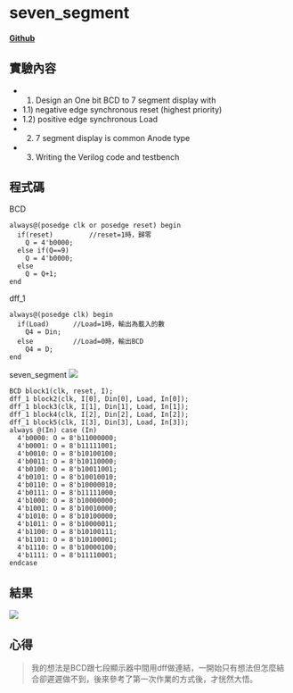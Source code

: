 # seven_segment
#### [Github](https://github.com/KAEDEKUKKI/seven_segment)
## 實驗內容
- 1) Design an One bit BCD to 7 segment display with
- 1.1) negative edge synchronous reset (highest priority)
- 1.2) positive edge synchronous Load
- 2) 7 segment display is common Anode type
- 3) Writing the Verilog code and testbench
## 程式碼
BCD
```verilog=5
always@(posedge clk or posedge reset) begin
  if(reset)         //reset=1時，歸零
    Q = 4'b0000;
  else if(Q==9)
    Q = 4'b0000;
  else
    Q = Q+1;
end
```
dff_1
```verilog=19
always@(posedge clk) begin
  if(Load)      //Load=1時，輸出為載入的數
    Q4 = Din;
  else          //Load=0時，輸出BCD
    Q4 = D;
end
```
seven_segment
![](https://imgur.com/22y2sfl.png)
```verilog=34
BCD block1(clk, reset, I);
dff_1 block2(clk, I[0], Din[0], Load, In[0]);
dff_1 block3(clk, I[1], Din[1], Load, In[1]);
dff_1 block4(clk, I[2], Din[2], Load, In[2]);
dff_1 block5(clk, I[3], Din[3], Load, In[3]);
always @(In) case (In)
  4'b0000: O = 8'b11000000;
  4'b0001: O = 8'b11111001;
  4'b0010: O = 8'b10100100;
  4'b0011: O = 8'b10110000;
  4'b0100: O = 8'b10011001;
  4'b0101: O = 8'b10010010;
  4'b0110: O = 8'b10000010;
  4'b0111: O = 8'b11111000;
  4'b1000: O = 8'b10000000;
  4'b1001: O = 8'b10010000;
  4'b1010: O = 8'b10100000;
  4'b1011: O = 8'b10000011;
  4'b1100: O = 8'b10100111;
  4'b1101: O = 8'b10100001;
  4'b1110: O = 8'b10000100;
  4'b1111: O = 8'b11110001;
endcase
```
## 結果
![](https://imgur.com/l7NjmE2.png)
## 心得
>我的想法是BCD跟七段顯示器中間用dff做連結，一開始只有想法但怎麼結合卻遲遲做不到，後來參考了第一次作業的方式後，才恍然大悟。
